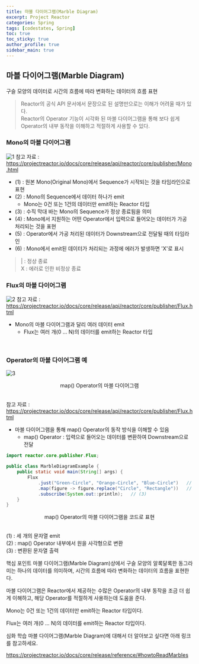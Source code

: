 ```yaml
---
title: 마블 다이어그램(Marble Diagram)
excerpt: Project Reactor
categories: Spring
tags: [codestates, Spring]
toc: true
toc_sticky: true
author_profile: true
sidebar_main: true
---
```


## 마블 다이어그램(Marble Diagram)
구슬 모양의 데이터로 시간의 흐름에 따라 변화하는 데이터의 흐름 표현

> Reactor의 공식 API 문서에서 문장으로 된 설명만으로는 이해가 어려울 때가 있다.  
Reactor의 Operator 기능이 시각화 된 마블 다이어그램을 통해 보다 쉽게 Operator의 내부 동작을 이해하고 적절하게 사용할 수 있다.

### Mono의 마블 다이어그램
![1](https://user-images.githubusercontent.com/90169862/227796216-5288198f-7477-4c8a-859e-3db9cad2cac3.PNG)
참고 자료 : https://projectreactor.io/docs/core/release/api/reactor/core/publisher/Mono.html

- (1) : 원본 Mono(Original Mono)에서 Sequence가 시작되는 것을 타임라인으로 표현  
- (2) : Mono의 Sequence에서 데이터 하나가 emit  
  - Mono는 0건 또는 1건의 데이터만 emit하는 Reactor 타입
- (3) : 수직 막대 바는 Mono의 Sequence가 정상 종료됨을 의미
- (4) : Mono에서 지원하는 어떤 Operator에서 입력으로 들어오는 데이터가 가공 처리되는 것을 표현
- (5) : Operator에서 가공 처리된 데이터가 Downstream으로 전달될 때의 타임라인
- (6) : Mono에서 emit된 데이터가 처리되는 과정에 에러가 발생하면 'X'로 표시
> | : 정상 종료  
X : 에러로 인한 비정상 종료

### Flux의 마블 다이어그램 
![2](https://user-images.githubusercontent.com/90169862/227796220-2a7499d8-2c04-4fd3-9d32-81c904934970.PNG)
참고 자료 : https://projectreactor.io/docs/core/release/api/reactor/core/publisher/Flux.html

- Mono의 마블 다이어그램과 달리 여러 데이터 emit
  - Flux는 여러 개(0 … N)의 데이터를 emit하는 Reactor 타입

<br>

### Operator의 마블 다이어그램 예

![3](https://user-images.githubusercontent.com/90169862/227797077-4472faa7-b025-43f0-8f8c-ecfb859291ee.PNG)
<div style = "text-align : center">map() Operator의 마블 다이어그램</div><br>

참고 자료 : https://projectreactor.io/docs/core/release/api/reactor/core/publisher/Flux.html

- 마블 다이어그램을 통해 map() Operator의 동작 방식을 이해할 수 있음  
  - map() Operator : 입력으로 들어오는 데이터를 변환하여 Downstream으로 전달
```Java
import reactor.core.publisher.Flux;

public class MarbleDiagramExample {
    public static void main(String[] args) {
        Flux
            .just("Green-Circle", "Orange-Circle", "Blue-Circle")   // (1)
            .map(figure -> figure.replace("Circle", "Rectangle"))   // (2)
            .subscribe(System.out::println);   // (3)
    }
}
```
<div style = "text-align : center">map() Operator의 마블 다이어그램을 코드로 표현</div><br>


(1) : 세 개의 문자열 emit  
(2) : map() Operator 내부에서 원을 사각형으로 변환  
(3) : 변환된 문자열 출력




핵심 포인트
마블 다이어그램(Marble Diagram)상에서 구슬 모양의 알록달록한 동그라미는 하나의 데이터를 의미하며, 시간의 흐름에 따라 변화하는 데이터의 흐름을 표현한다.

마블 다이어그램은 Reactor에서 제공하는 수많은 Operator의 내부 동작을 조금 더 쉽게 이해하고, 해당 Operator를 적절하게 사용하는데 도움을 준다.

Mono는 0건 또는 1건의 데이터만 emit하는 Reactor 타입이다.

Flux는 여러 개(0 … N)의 데이터를 emit하는 Reactor 타입이다.



심화 학습
마블 다이어그램(Marble Diagram)에 대해서 더 알아보고 싶다면 아래 링크를 참고하세요.

https://projectreactor.io/docs/core/release/reference/#howtoReadMarbles